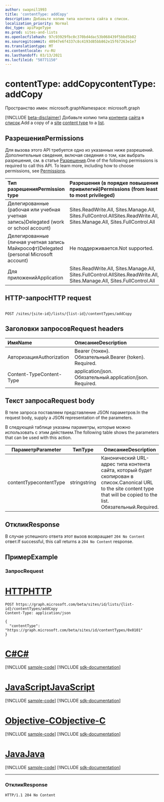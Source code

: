 ```yaml
---
author: swapnil1993
title: 'contentType: addCopy'
description: Добавьте копию типа контента сайта в список.
localization_priority: Normal
doc_type: apiPageType
ms.prod: sites-and-lists
ms.openlocfilehash: 97c93929fbc0c370bd4dac53b068439f5bbd5b82
ms.sourcegitcommit: 40947e6f4337c8c4193d85bb862e15f67263e1e7
ms.translationtype: MT
ms.contentlocale: ru-RU
ms.lasthandoff: 03/13/2021
ms.locfileid: "50771150"
---
```

# <a name="contenttype-addcopy"></a><span data-ttu-id="9891b-103">contentType: addCopy</span><span class="sxs-lookup"><span data-stu-id="9891b-103">contentType: addCopy</span></span>
<span data-ttu-id="9891b-104">Пространство имен: microsoft.graph</span><span class="sxs-lookup"><span data-stu-id="9891b-104">Namespace: microsoft.graph</span></span>

[!INCLUDE [beta-disclaimer](../../includes/beta-disclaimer.md)]
<span data-ttu-id="9891b-105">Добавьте копию типа [контента][site] [сайта][contentType] в [список][list].</span><span class="sxs-lookup"><span data-stu-id="9891b-105">Add a copy of a [site][site] [content type][contentType] to a [list][list].</span></span>
 
  

## <a name="permissions"></a><span data-ttu-id="9891b-106">Разрешения</span><span class="sxs-lookup"><span data-stu-id="9891b-106">Permissions</span></span>  

<span data-ttu-id="9891b-p101">Для вызова этого API требуется одно из указанных ниже разрешений. Дополнительные сведения, включая сведения о том, как выбрать разрешения, см. в статье [Разрешения](/graph/permissions_reference.md).</span><span class="sxs-lookup"><span data-stu-id="9891b-p101">One of the following permissions is required to call this API. To learn more, including how to choose permissions, see [Permissions](/graph/permissions_reference.md).</span></span>

  

|<span data-ttu-id="9891b-109">Тип разрешения</span><span class="sxs-lookup"><span data-stu-id="9891b-109">Permission type</span></span> | <span data-ttu-id="9891b-110">Разрешения (в порядке повышения привилегий)</span><span class="sxs-lookup"><span data-stu-id="9891b-110">Permissions (from least to most privileged)</span></span> |
|:--------------------|:---------------------------------------------------------|
|<span data-ttu-id="9891b-111">Делегированные (рабочая или учебная учетная запись)</span><span class="sxs-lookup"><span data-stu-id="9891b-111">Delegated (work or school account)</span></span> | <span data-ttu-id="9891b-112">Sites.ReadWrite.All, Sites.Manage.All, Sites.FullControl.All</span><span class="sxs-lookup"><span data-stu-id="9891b-112">Sites.ReadWrite.All, Sites.Manage.All, Sites.FullControl.All</span></span>  |
|<span data-ttu-id="9891b-113">Делегированные (личная учетная запись Майкрософт)</span><span class="sxs-lookup"><span data-stu-id="9891b-113">Delegated (personal Microsoft account)</span></span> | <span data-ttu-id="9891b-114">Не поддерживается.</span><span class="sxs-lookup"><span data-stu-id="9891b-114">Not supported.</span></span> |
|<span data-ttu-id="9891b-115">Для приложений</span><span class="sxs-lookup"><span data-stu-id="9891b-115">Application</span></span> | <span data-ttu-id="9891b-116">Sites.ReadWrite.All, Sites.Manage.All, Sites.FullControl.All</span><span class="sxs-lookup"><span data-stu-id="9891b-116">Sites.ReadWrite.All, Sites.Manage.All, Sites.FullControl.All</span></span> |

  

## <a name="http-request"></a><span data-ttu-id="9891b-117">HTTP-запрос</span><span class="sxs-lookup"><span data-stu-id="9891b-117">HTTP request</span></span>
<!-- {
  "blockType": "ignored"
}
-->
```http

POST /sites/{site-id}/lists/{list-id}/contentTypes/addCopy
```

## <a name="request-headers"></a><span data-ttu-id="9891b-118">Заголовки запросов</span><span class="sxs-lookup"><span data-stu-id="9891b-118">Request headers</span></span>
|<span data-ttu-id="9891b-119">Имя</span><span class="sxs-lookup"><span data-stu-id="9891b-119">Name</span></span>|<span data-ttu-id="9891b-120">Описание</span><span class="sxs-lookup"><span data-stu-id="9891b-120">Description</span></span>|
|:---|:---|
|<span data-ttu-id="9891b-121">Авторизация</span><span class="sxs-lookup"><span data-stu-id="9891b-121">Authorization</span></span>|<span data-ttu-id="9891b-p102">Bearer {токен}. Обязательный.</span><span class="sxs-lookup"><span data-stu-id="9891b-p102">Bearer {token}. Required.</span></span>|
|<span data-ttu-id="9891b-124">Content-Type</span><span class="sxs-lookup"><span data-stu-id="9891b-124">Content-Type</span></span>|<span data-ttu-id="9891b-p103">application/json. Обязательный.</span><span class="sxs-lookup"><span data-stu-id="9891b-p103">application/json. Required.</span></span>|

## <a name="request-body"></a><span data-ttu-id="9891b-127">Текст запроса</span><span class="sxs-lookup"><span data-stu-id="9891b-127">Request body</span></span>
<span data-ttu-id="9891b-128">В теле запроса поставляем представление JSON параметров.</span><span class="sxs-lookup"><span data-stu-id="9891b-128">In the request body, supply a JSON representation of the parameters.</span></span>

<span data-ttu-id="9891b-129">В следующей таблице указаны параметры, которые можно использовать с этим действием.</span><span class="sxs-lookup"><span data-stu-id="9891b-129">The following table shows the parameters that can be used with this action.</span></span>

|<span data-ttu-id="9891b-130">Параметр</span><span class="sxs-lookup"><span data-stu-id="9891b-130">Parameter</span></span>|<span data-ttu-id="9891b-131">Тип</span><span class="sxs-lookup"><span data-stu-id="9891b-131">Type</span></span>|<span data-ttu-id="9891b-132">Описание</span><span class="sxs-lookup"><span data-stu-id="9891b-132">Description</span></span>|
|-|-|-|
|<span data-ttu-id="9891b-133">contentType</span><span class="sxs-lookup"><span data-stu-id="9891b-133">contentType</span></span>| <span data-ttu-id="9891b-134">string</span><span class="sxs-lookup"><span data-stu-id="9891b-134">string</span></span> | <span data-ttu-id="9891b-135">Канонический URL-адрес типа контента сайта, который будет скопирован в список.</span><span class="sxs-lookup"><span data-stu-id="9891b-135">Canonical URL to the site content type that will be copied to the list.</span></span> <span data-ttu-id="9891b-136">Обязательный.</span><span class="sxs-lookup"><span data-stu-id="9891b-136">Required.</span></span>|

## <a name="response"></a><span data-ttu-id="9891b-137">Отклик</span><span class="sxs-lookup"><span data-stu-id="9891b-137">Response</span></span>

<span data-ttu-id="9891b-138">В случае успешного ответа этот вызов возвращает `204 No Content` ответ.</span><span class="sxs-lookup"><span data-stu-id="9891b-138">If successful, this call returns a `204 No Content` response.</span></span>

## <a name="example"></a><span data-ttu-id="9891b-139">Пример</span><span class="sxs-lookup"><span data-stu-id="9891b-139">Example</span></span>

### <a name="request"></a><span data-ttu-id="9891b-140">Запрос</span><span class="sxs-lookup"><span data-stu-id="9891b-140">Request</span></span>

# <a name="http"></a>[<span data-ttu-id="9891b-141">HTTP</span><span class="sxs-lookup"><span data-stu-id="9891b-141">HTTP</span></span>](#tab/http)
<!-- {
  "blockType": "request",
  "name": "contenttype_addcopy"
}
-->
```http
POST https://graph.microsoft.com/beta/sites/id/lists/{list-id}/contentTypes/addCopy
Content-Type: application/json

{
  "contentType": "https://graph.microsoft.com/beta/sites/id/contentTypes/0x0101"
}
```
# <a name="c"></a>[<span data-ttu-id="9891b-142">C#</span><span class="sxs-lookup"><span data-stu-id="9891b-142">C#</span></span>](#tab/csharp)
[!INCLUDE [sample-code](../includes/snippets/csharp/contenttype-addcopy-csharp-snippets.md)]
[!INCLUDE [sdk-documentation](../includes/snippets/snippets-sdk-documentation-link.md)]

# <a name="javascript"></a>[<span data-ttu-id="9891b-143">JavaScript</span><span class="sxs-lookup"><span data-stu-id="9891b-143">JavaScript</span></span>](#tab/javascript)
[!INCLUDE [sample-code](../includes/snippets/javascript/contenttype-addcopy-javascript-snippets.md)]
[!INCLUDE [sdk-documentation](../includes/snippets/snippets-sdk-documentation-link.md)]

# <a name="objective-c"></a>[<span data-ttu-id="9891b-144">Objective-C</span><span class="sxs-lookup"><span data-stu-id="9891b-144">Objective-C</span></span>](#tab/objc)
[!INCLUDE [sample-code](../includes/snippets/objc/contenttype-addcopy-objc-snippets.md)]
[!INCLUDE [sdk-documentation](../includes/snippets/snippets-sdk-documentation-link.md)]

# <a name="java"></a>[<span data-ttu-id="9891b-145">Java</span><span class="sxs-lookup"><span data-stu-id="9891b-145">Java</span></span>](#tab/java)
[!INCLUDE [sample-code](../includes/snippets/java/contenttype-addcopy-java-snippets.md)]
[!INCLUDE [sdk-documentation](../includes/snippets/snippets-sdk-documentation-link.md)]

---




### <a name="response"></a><span data-ttu-id="9891b-146">Отклик</span><span class="sxs-lookup"><span data-stu-id="9891b-146">Response</span></span>


<!-- { "blockType": "response" } -->

```http
HTTP/1.1 204 No Content

```

[site]: ../resources/site.md
[list]: ../resources/list.md
[contentType]: ../resources/contentType.md
